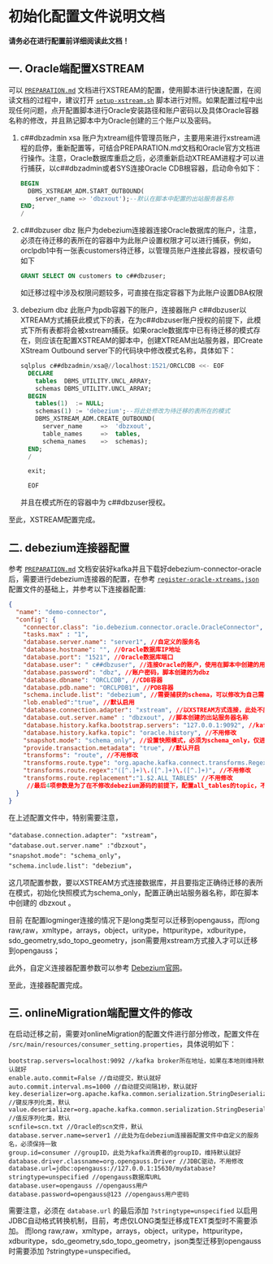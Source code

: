# 初始化配置文件说明文档

**请务必在进行配置前详细阅读此文档！**

## 一. Oracle端配置XSTREAM

可以 [`PREPARATION.md`](PREPARATION.md) 文档进行XSTREAM的配置，使用脚本进行快速配置，在阅读文档的过程中，建议打开 [`setup-xstream.sh`](setup-xstream.sh) 脚本进行对照。如果配置过程中出现任何问题，点开配置脚本进行Oracle安装路径和账户密码以及具体Oracle容器名称的修改，并且熟记脚本中为Oracle创建的三个账户以及密码。

1.  c##dbzadmin   xsa  账户为xtream组件管理员账户，主要用来进行xstream进程的启停，重新配置等，可结合PREPARATION.md文档和Oracle官方文档进行操作。注意，Oracle数据库重启之后，必须重新启动XTREAM进程才可以进行捕获，以c##dbzadmin或者SYS连接Oracle CDB根容器，启动命令如下：

    ```sql
    BEGIN
      DBMS_XSTREAM_ADM.START_OUTBOUND(
        server_name => 'dbzxout');--默认在脚本中配置的出站服务器名称
    END;
    /
    ```

2.  c##dbzuser  dbz 账户为debezium连接器连接Oracle数据库的账户，注意， 必须在待迁移的表所在的容器中为此账户设置权限才可以进行捕获，例如，orclpdb1中有一张表customers待迁移，以管理员账户连接此容器，授权语句如下

    ```sql
    GRANT SELECT ON customers to c##dbzuser;
    ```

    如迁移过程中涉及权限问题较多，可直接在指定容器下为此账户设置DBA权限

3.  debezium dbz 此账户为pdb容器下的账户，连接器账户 c##dbzuser以XTREAM方式捕获此模式下的表，在为c##dbzuser账户授权的前提下，此模式下所有表都将会被xstream捕获。如果oracle数据库中已有待迁移的模式存在，则应该在配置XSTREAM的脚本中，创建XTREAM出站服务器，即Create XStream Outbound server下的代码块中修改模式名称，具体如下：

    ```sql
    sqlplus c##dbzadmin/xsa@//localhost:1521/ORCLCDB <<- EOF
      DECLARE
        tables  DBMS_UTILITY.UNCL_ARRAY;
        schemas DBMS_UTILITY.UNCL_ARRAY;
      BEGIN
        tables(1)  := NULL;
        schemas(1) := 'debezium';--将此处修改为待迁移的表所在的模式
        DBMS_XSTREAM_ADM.CREATE_OUTBOUND(
          server_name     =>  'dbzxout',
          table_names     =>  tables,
          schema_names    =>  schemas);
      END;
      /

      exit;

      EOF
    ```

    并且在模式所在的容器中为 c##dbzuser授权。

至此，XSTREAM配置完成。

## 二. debezium连接器配置

参考 [`PREPARATION.md`](PREPARATION.md) 文档安装好kafka并且下载好debezium-connector-oracle后，需要进行debezium连接器的配置，在参考 [`register-oracle-xtreams.json`](register-oracle-xtreams.json) 配置文件的基础上，并参考以下连接器配置:

```json
{
  "name": "demo-connector",
  "config": {
    "connector.class": "io.debezium.connector.oracle.OracleConnector",
    "tasks.max" : "1",
    "database.server.name": "server1", //自定义的服务名
    "database.hostname": "", //Oracle数据库IP地址
    "database.port": "1521", //Oracle数据库端口
    "database.user": " c##dbzuser", //连接Oracle的账户，使用在脚本中创建的用户
    "database.password": "dbz", //账户密码，脚本创建的为dbz
    "database.dbname": "ORCLCDB", //CDB容器
    "database.pdb.name": "ORCLPDB1", //PDB容器
    "schema.include.list": "debezium", //需要捕获的schema，可以修改为自己需要迁移的schema，但是要和创建出站服务器时配置的相同
    "lob.enabled":"true", //默认启用
    "database.connection.adapter": "xstream", //以XSTREAM方式连接，此处不应做修改
    "database.out.server.name" : "dbzxout", //脚本创建的出站服务器名称
    "database.history.kafka.bootstrap.servers": "127.0.0.1:9092", //kafka broker地址，本地则不用修改
    "database.history.kafka.topic": "oracle.history", //不用修改
    "snapshot.mode": "schema_only", //设置快照模式，必须为schema_only，仅进行增量迁移
    "provide.transaction.metadata": "true", //默认开启
    "transforms": "route", //不用修改
    "transforms.route.type": "org.apache.kafka.connect.transforms.RegexRouter", //不用修改
    "transforms.route.regex":"([^.]+)\.([^.]+)\.([^.]+)", //不用修改
    "transforms.route.replacement":"1.$2.ALL_TABLES" //不用修改
     //最后4项参数是为了在不修改debezium源码的前提下，配置all_tables的topic，不应该修改
  }
}
```

在上述配置文件中，特别需要注意，

`"database.connection.adapter": "xstream"`，  
`"database.out.server.name" :"dbzxout"`，  
`"snapshot.mode": "schema_only"`，  
`"schema.include.list": "debezium"`，

这几项配置参数，要以XSTREAM方式连接数据库，并且要指定正确待迁移的表所在模式，初始化快照模式为schema_only，配置正确出站服务器名称，即在脚本中创建的 dbzxout 。

目前 在配置logminger连接的情况下是long类型可以迁移到opengauss，而long raw,raw，xmltype，arrays，object，uritype，httpuritype，xdburitype，sdo_geometry,sdo_topo_geometry，json需要用xstream方式接入才可以迁移到opengauss；

此外，自定义连接器配置参数可以参考 [Debezium官网](https://debezium.io/documentation/reference/nightly/connectors/oracle.html)。

至此，连接器配置完成。

## 三. onlineMigration端配置文件的修改

在启动迁移之前，需要对onlineMigration的配置文件进行部分修改，配置文件在 `/src/main/resources/consumer_setting.properties`，具体说明如下：

```properties
bootstrap.servers=localhost:9092 //kafka broker所在地址，如果在本地则维持默认就好
enable.auto.commit=False //自动提交，默认就好
auto.commit.interval.ms=1000 //自动提交间隔1秒，默认就好
key.deserializer=org.apache.kafka.common.serialization.StringDeserializer //键反序列化类，默认
value.deserializer=org.apache.kafka.common.serialization.StringDeserializer //值反序列化类，默认
scnfile=scn.txt //Oracle的scn文件，默认
database.server.name=server1 //此处为在debezium连接器配置文件中自定义的服务名，必须保持一致
group.id=consumer //groupID，此处为kafka消费者的groupID，维持默认就好
database.driver.classname=org.opengauss.Driver //JDBC驱动，不用修改
database.url=jdbc:opengauss://127.0.0.1:15630/mydatabase?stringtype=unspecified //opengauss数据库URL
database.user=opengauss //opengauss用户
database.password=opengauss@123 //opengauss用户密码
```

需要注意，必须在 `database.url` 的最后添加 `?stringtype=unspecified` 以启用JDBC自动格式转换机制，目前，考虑仅LONG类型迁移成TEXT类型时不需要添加。
而long raw,raw，xmltype，arrays，object，uritype，httpuritype，xdburitype，sdo_geometry,sdo_topo_geometry，json类型迁移到opengauss时需要添加 ?stringtype=unspecified。
